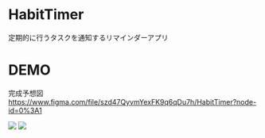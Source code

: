 # HabitTimer
定期的に行うタスクを通知するリマインダーアプリ

# DEMO
完成予想図
https://www.figma.com/file/szd47QyvmYexFK9q6qDu7h/HabitTimer?node-id=0%3A1

![](https://user-images.githubusercontent.com/27408620/74254939-8304f600-4d34-11ea-9da1-fb06f25c8a04.png)
![](https://user-images.githubusercontent.com/27408620/74254949-84362300-4d34-11ea-96b7-109ff2ce0463.png)
